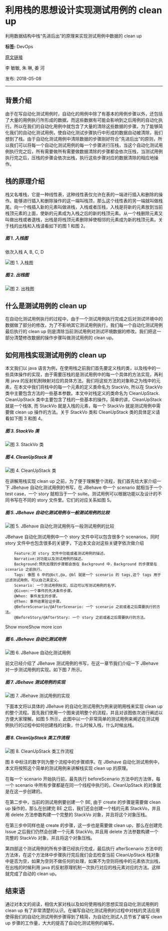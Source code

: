 # 利用栈的思想设计实现测试用例的 clean up
利用数据结构中栈“先进后出”的原理来实现测试用例中数据的 clean up

**标签:** DevOps

[原文链接](https://developer.ibm.com/zh/articles/j-us-sta-th-te-ca-f-cl-up/)

李 敏敏, 朱 琳, 姜 河

发布: 2018-05-08

* * *

## 背景介绍

由于在写自动化测试用例时，自动化的用例中除了有基本的用例步骤以外，还包括了大量的用例执行所形成的数据，而这些数据有可能会影响到之后用例的自动化执行。所以在我们的自动化用例中就包含了大量的清除这些数据的步骤。为了能够简化我们的自动化测试用例，使自动化测试步骤执行中形成的数据自动被清除，我们想到了栈。由于自动化测试用例中清除数据的步骤刚好符合”先进后出”的原则，所以我们可以将每一个自动化测试用例的每一个步骤进行压栈，当这个自动化测试用例执行完之后，所有需要做所有需要做数据清除的步骤都会依次压栈，当测试用例执行完之后，压栈的步骤会依次出栈，执行这些步骤对应的数据清除的相应地操作。

## 栈的原理介绍

栈又名堆栈，它是一种线性表，这种线性表仅允许在表的一端进行插入和删除的操作。能够进行插入和删除操作的这一端叫栈顶，那么这个线性表的另一端就叫做栈尾。向一个栈插入新的元素叫做进栈，入栈或者压栈，入栈是将新的元素放到当前栈顶元素的上面，使新的元素成为入栈之后的新的栈顶元素。从一个栈删除元素又叫做出栈或者退栈，出栈是将栈顶元素删除掉使相邻的元素成为新的栈顶元素。关于栈的出栈和入栈请看如下的图 1 和图 2。

##### 图 1\. 入栈图

依次入栈 A, B, C, D

![图 1. 入栈图](../ibm_articles_img/j-us-sta-th-te-ca-f-cl-up_images_image001.jpg)

##### 图 2\. 出栈图

![图 2. 出栈图](../ibm_articles_img/j-us-sta-th-te-ca-f-cl-up_images_image002.jpg)

## 什么是测试用例的 clean up

在自动化测试用例执行的过程中，由于一个测试用例执行完成之后对测试环境中的数据做了部分的修改，为了不影响其它测试用例执行，我们每一个自动化测试用例最后执行的 clean up 则是清除当前测试用例对测试环境数据的修改。我们把这一部分清楚修改数据的操作步骤叫做测试用例的 clean up。

## 如何用栈实现测试用例的 clean up

本文我们以 java 语言为例，在使用栈之前我们首先要定义栈的类，以及栈中的一些具体操作的实现，由于需要压栈的是测试用例中的每一个具体的方法实现，再利用 java 的反射机制映射对应的具体方法。我们将这些方法的对象称之为栈中的元素，在本文中我们将栈中的每一个元素的定义类命名为 StackVo, 所以在 StackVo 类中主要包含方法的一些基本参数。本文中对栈定义的类命名为 CleanUpStack. CleanUpStack 类中主要包含了栈的一些基本的操作。简单的讲，CleanUpStack 就是一个栈体, 而 StackVo 就是入栈的元素，每一个 StackVo 就是测试用例中需要做 clean up 操作的方法。关于 StackVo 类和 CleanUpStack 类的具体定义请看如下图 3 和图 4。

##### 图 3\. StackVo 类

![图 3. StackVo 类](../ibm_articles_img/j-us-sta-th-te-ca-f-cl-up_images_image003.jpg)

##### 图 4\. CleanUpStack 类

![图 4. CleanUpStack 类](../ibm_articles_img/j-us-sta-th-te-ca-f-cl-up_images_image004.jpg)

在讲解用栈实现 clean up 之前，为了便于理解整个流程，我们首先给大家介绍一下 JBehave 自动化测试用例的书写，在 JBehave 中一个 scenario 就相当于一个 test case，一个 story 就相当于一个 suite。测试用例可以根据功能以及设计的不同书写在不同的 story 文件里。它们的对应关系如图 5。

##### 图 5\. JBehave 自动化测试用例与一般测试用例的比较

![图 5. JBehave 自动化测试用例与一般测试用例的比较](../ibm_articles_img/j-us-sta-th-te-ca-f-cl-up_images_image005.jpg)

JBehave 自动化测试用例中一个 story 文件中可以包含很多个 scenarios，同时 story 文件中也包含很多的关键字，下边本文会对这些关键字依次做介绍

```
    Feature:对 story 文件中功能或者测试用例的描述。
    Narrative:对功能以及测试用例的描述。
    Background:预先处理的步骤都会放在 Background 中，Background 的步骤是在 scenario 之前执行。
    Tags: 像图 6 中的@bct,@a, @bl 就是一个 scenario 的 tags,这个 tags 用于过滤测试用例，可以自己来定义。
    Scenario: 一个测试用例标实，后边可以写测试用例的名字。
    @Given:一个事件的先决条件步骤。
    @When: 事件发生的步骤。
    @Then: 事件结果验证步骤。
    @BeforeScenario/@AfterScenario: 一个 scenario 之前或者之后需要执行的方法。
    @BeforeStory/@AfterStory: 一个 story 之前或者之后需要执行的方法。

```

Show moreShow more icon

##### 图 6\. JBehave 自动化测试用例

![图 6. JBehave 自动化测试用例](../ibm_articles_img/j-us-sta-th-te-ca-f-cl-up_images_image006.png)

前文已经介绍了 JBehave 测试用例的书写，在这一章节我们介绍一下 JBehave 对一步测试用例的实现。如下图 7 所示。

##### 图 7\. JBehave 测试用例的实现

![图 7. JBehave 测试用例的实现](../ibm_articles_img/j-us-sta-th-te-ca-f-cl-up_images_image007.jpg)

下面本文将以具体的 JBehave 的自动化测试用例为例来说明用栈来实现 clean up 的整个流程。首先我们使用一个图来说明整个的流程，并且对该图依次进行阐述以方便大家理解。如图 5 所示，此图中以一个非常简单的测试用例来阐述在测试用例执行的过程中如何创建栈的对象，什么时候入栈，什么时候出栈。

##### 图 8\. CleanUpStack 类工作流程

![图 8. CleanUpStack 类工作流程](../ibm_articles_img/j-us-sta-th-te-ca-f-cl-up_images_image008.jpg)

图 8 中标注的数字则为整个流程中的步骤顺序。在 JBehave 自动化测试用例中， 本文将按照这个简单的测试用例来讲解栈实现 clean up 的原理。

在每一个 scenario 开始执行前，最先执行 beforeScenario 方法中的方法体，每一个 scenario 中所有步骤都是在同一个线程中执行的。CleanUpStack 的对象就是在这一步创建的。

在第二步中，当前的测试用例要创建一个 BE, 由于 create 的步骤是需要做 clean up 操作的，那么在创建完 BE 之后，我们还会创建一个栈的元素 StackVo，并且用 delete 方法参数构建一个完整的 StackVo 对象，并且将这个对象压栈。

在第三步中同样也是 create 的步骤，这一步也是需要做 clean up，那么在创建完 Issue 之后我们仍然会创建一个元素 StackVo, 并且用 delete 方法参数构建一个完整的 StackVo 对象，并且将这个对象压栈。

第四部这个测试用例的所有步骤已经执行完成，最后执行 afterScenario 方法中的方法体，在这个方法体中步骤执行完后我们会去检查当前 CleanUpStack 栈对象中是否为空，如果为空则不做任何的处理，如果不为空则将栈中的元素依次出栈，在出栈的时候利用 java 的反射原理机制一次执行对应的栈元素对应的方法。这样就完成了自动的 clean up。

## 结束语

通过对本文的阅读，相信大家对栈以及如何使用栈的思想实现自动化测试用例的 clean up 有了非常清楚的认识。在编写自动化测试用例的过程中对栈的灵活应用使得我们的自动化测试用例步骤得到了精简，为自动化测试人员节省了编写 clean up 步骤的工作量，大大的提高了自动化测试用例的编写。